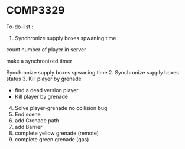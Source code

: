# COMP3329

To-do-list :
1. Synchronize supply boxes spwaning time 

count number of player in server 

make a  synchronized timer 

Synchronize supply boxes spwaning time 
2. Synchronize supply boxes status
3. Kill player by grenade
- find a dead version player
- Kill player by grenade
4. Solve player-grenade no collision bug
5. End scene
6. add Grenade path 
7. add Barrier
8. complete yellow grenade (remote)
9. complete green grenade (gas)
